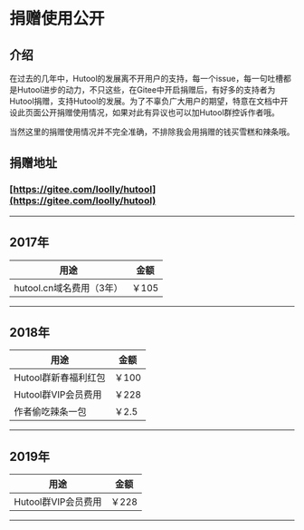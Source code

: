 捐赠使用公开
===

## 介绍
在过去的几年中，Hutool的发展离不开用户的支持，每一个issue，每一句吐槽都是Hutool进步的动力，不只这些，在Gitee中开启捐赠后，有好多的支持者为Hutool捐赠，支持Hutool的发展。为了不辜负广大用户的期望，特意在文档中开设此页面公开捐赠使用情况，如果对此有异议也可以加Hutool群控诉作者哦。

当然这里的捐赠使用情况并不完全准确，不排除我会用捐赠的钱买雪糕和辣条哦。

## 捐赠地址
### [https://gitee.com/loolly/hutool](https://gitee.com/loolly/hutool)

--------------------------------------------------------------

## 2017年
|         用途          |  金额  |
|---------------------- |-------|
|hutool.cn域名费用（3年）| ￥105  |

--------------------------------------------------------------

## 2018年

|         用途       |  金额  |
|------------------- |-------|
|Hutool群新春福利红包 | ￥100 |
|Hutool群VIP会员费用  | ￥228 |
|作者偷吃辣条一包     | ￥2.5 |
-------------------------------------------------------------
## 2019年

|         用途       |  金额  |
|------------------- |-------|
|Hutool群VIP会员费用  | ￥228 |
-------------------------------------------------------------


